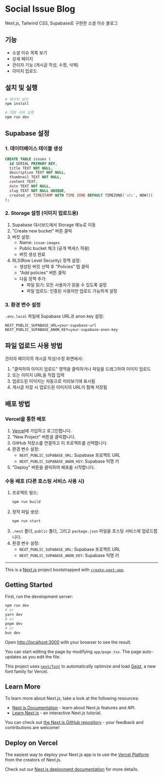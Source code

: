 # Social Issue Blog

Next.js, Tailwind CSS, Supabase로 구현한 소셜 이슈 블로그

## 기능

- 소셜 이슈 목록 보기
- 상세 페이지
- 관리자 기능 (게시글 작성, 수정, 삭제)
- 이미지 업로드

## 설치 및 실행

```bash
# 패키지 설치
npm install

# 개발 서버 실행
npm run dev
```

## Supabase 설정

### 1. 데이터베이스 테이블 생성

```sql
CREATE TABLE issues (
  id SERIAL PRIMARY KEY,
  title TEXT NOT NULL,
  description TEXT NOT NULL,
  thumbnail TEXT NOT NULL,
  content TEXT,
  date TEXT NOT NULL,
  slug TEXT NOT NULL UNIQUE,
  created_at TIMESTAMP WITH TIME ZONE DEFAULT TIMEZONE('utc', NOW())
);
```

### 2. Storage 설정 (이미지 업로드용)

1. Supabase 대시보드에서 Storage 메뉴로 이동
2. "Create new bucket" 버튼 클릭
3. 버킷 설정:
   - Name: `issue-images`
   - Public bucket 체크 (공개 액세스 허용)
   - 버킷 생성 완료
4. RLS(Row Level Security) 정책 설정:
   - 생성된 버킷 선택 후 "Policies" 탭 클릭
   - "Add policies" 버튼 클릭
   - 다음 정책 추가:
     - 파일 읽기: 모든 사용자가 읽을 수 있도록 설정
     - 파일 업로드: 인증된 사용자만 업로드 가능하게 설정

### 3. 환경 변수 설정

`.env.local` 파일에 Supabase URL과 anon key 설정:

```
NEXT_PUBLIC_SUPABASE_URL=your-supabase-url
NEXT_PUBLIC_SUPABASE_ANON_KEY=your-supabase-anon-key
```

## 파일 업로드 사용 방법

관리자 페이지의 게시글 작성/수정 화면에서:

1. "클릭하여 이미지 업로드" 영역을 클릭하거나 파일을 드래그하여 이미지 업로드
2. 또는 이미지 URL을 직접 입력
3. 업로드된 이미지는 자동으로 미리보기에 표시됨
4. 게시글 저장 시 업로드된 이미지의 URL이 함께 저장됨

## 배포 방법

### Vercel을 통한 배포

1. [Vercel](https://vercel.com)에 가입하고 로그인합니다.
2. "New Project" 버튼을 클릭합니다.
3. GitHub 저장소를 연결하고 이 프로젝트를 선택합니다.
4. 환경 변수 설정:
   - `NEXT_PUBLIC_SUPABASE_URL`: Supabase 프로젝트 URL
   - `NEXT_PUBLIC_SUPABASE_ANON_KEY`: Supabase 익명 키
5. "Deploy" 버튼을 클릭하여 배포를 시작합니다.

### 수동 배포 (다른 호스팅 서비스 사용 시)

1. 프로젝트 빌드:
   ```bash
   npm run build
   ```
2. 정적 파일 생성:
   ```bash
   npm run start
   ```
3. `.next` 폴더, `public` 폴더, 그리고 `package.json` 파일을 호스팅 서비스에 업로드합니다.
4. 환경 변수 설정:
   - `NEXT_PUBLIC_SUPABASE_URL`: Supabase 프로젝트 URL
   - `NEXT_PUBLIC_SUPABASE_ANON_KEY`: Supabase 익명 키

---

This is a [Next.js](https://nextjs.org) project bootstrapped with [`create-next-app`](https://nextjs.org/docs/app/api-reference/cli/create-next-app).

## Getting Started

First, run the development server:

```bash
npm run dev
# or
yarn dev
# or
pnpm dev
# or
bun dev
```

Open [http://localhost:3000](http://localhost:3000) with your browser to see the result.

You can start editing the page by modifying `app/page.tsx`. The page auto-updates as you edit the file.

This project uses [`next/font`](https://nextjs.org/docs/app/building-your-application/optimizing/fonts) to automatically optimize and load [Geist](https://vercel.com/font), a new font family for Vercel.

## Learn More

To learn more about Next.js, take a look at the following resources:

- [Next.js Documentation](https://nextjs.org/docs) - learn about Next.js features and API.
- [Learn Next.js](https://nextjs.org/learn) - an interactive Next.js tutorial.

You can check out [the Next.js GitHub repository](https://github.com/vercel/next.js) - your feedback and contributions are welcome!

## Deploy on Vercel

The easiest way to deploy your Next.js app is to use the [Vercel Platform](https://vercel.com/new?utm_medium=default-template&filter=next.js&utm_source=create-next-app&utm_campaign=create-next-app-readme) from the creators of Next.js.

Check out our [Next.js deployment documentation](https://nextjs.org/docs/app/building-your-application/deploying) for more details.
